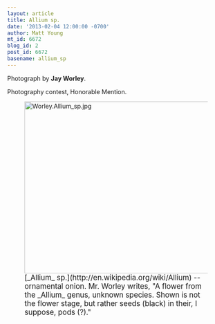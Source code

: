 ```yaml
---
layout: article
title: Allium sp.
date: '2013-02-04 12:00:00 -0700'
author: Matt Young
mt_id: 6672
blog_id: 2
post_id: 6672
basename: allium_sp
---
```

Photograph by **Jay Worley**.

Photography contest, Honorable Mention.

<figure>
<img src="http://pandasthumb.org/Worley.Allium_sp.jpg" alt="Worley.Allium_sp.jpg" width="600" height="397" />
<figcaption markdown="span">
<big>[_Allium_ sp.](http://en.wikipedia.org/wiki/Allium) -- ornamental onion.  Mr. Worley writes, "A flower from the _Allium_ genus, unknown species.  Shown is not the flower stage, but rather seeds (black) in their, I suppose, pods (?)."</big>

</figcaption>
</figure>
